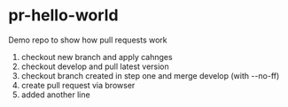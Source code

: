 # pr-hello-world
Demo repo to show how pull requests work

1. checkout new branch and apply cahnges
2. checkout develop and pull latest version
3. checkout branch created in step one and merge develop (with --no-ff)
4. create pull request via browser
5. added another line
